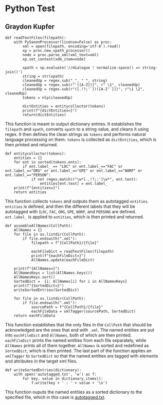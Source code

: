 # Python Test
## Graydon Kupfer

```
def readTextFiles(filepath):
    with PySaxonProcessor(license=False) as proc:
        xml = open(filepath, encoding='utf-8').read()
        xp = proc.new_xpath_processor()
        node = proc.parse_xml(xml_text=xml)
        xp.set_context(xdm_item=node)

        xpath = xp.evaluate('//dialogue ! normalize-space() => string-join()')
        string = str(xpath)
        cleanedUp = regex.sub("_", " ", string)
        cleanedUp = regex.sub(r"'([A-Z])]", r" \1", cleanedUp)
        cleanedUp = regex.sub(r"([.!?;'`])([A-Z'`]])", r"\1 \2", cleanedUp)
        tokens = nlp(cleanedUp)

        dictEntities = entitycollector(tokens)
        print(f"{dictEntities=}")
        return(dictEntities)
```

This function is meant to output dictionary entries. It establishes the ```filepath``` and ```xpath```, converts ```xpath``` to a string value, and cleans it using regex. It then defines the clean strings as ```tokens``` and performs natural language processing on them. ```tokens``` is collected as ```dictEntities```, which is then printed and returned.

```
def entitycollector(tokens):
    entities = {}
    for ent in sorted(tokens.ents):
        if ent.label_ == "LOC" or ent.label_=="FAC" or ent.label_=="ORG" or ent.label_=="GPE" or ent.label_=="NORP" or ent.label_=="PERSON":
            if not regex.match(r"\w*[.,!?;:']\w*", ent.text):
                entities[ent.text] = ent.label_
    print(f"{entities=}")
    return entities
```

This function collects ```tokens``` and outputs them as autotagged ```entities```. ```entities``` is defined, and then the different labels that they will be autotagged with (```LOC```, ```FAC```, ```ORG```, ```GPE```, ```NORP```, and ```PERSON```) are defined. ```ent.label_``` is applied to ```entities```, which is then printed and returned.

```
def assembleAllNames(CollPath):
    AllNames = {}
    for file in os.listdir(CollPath):
        if file.endswith(".xml"):
            filepath = f"{CollPath}/{file}"

            eachFileDict = readTextFiles(filepath)
            print(f"{eachFileDict=}")
            AllNames.update(eachFileDict)

    print(f"{AllNames=}")
    AllNamesKeys = list(AllNames.keys())
    AllNamesKeys.sort()
    SortedDict =  {i: AllNames[i] for i in AllNamesKeys}
    print(f"{SortedDict=}")
    writeSortedEntries(SortedDict)
    
    for file in os.listdir(CollPath):
        if file.endswith(".xml"):
            sourcePath = f"{CollPath}/{file}"
            eachFileData = xmlTagger(sourcePath, SortedDict)
    return eachFileData
```

This function establishes that the only files in the ```CollPath``` that should be acknowledged are the ones that end with ```.xml```. The named entities are put into ```eachFileDict``` and ```AllNames```, both of which are then printed. ```eachFileDict``` prints the named entities from each file separately, while ```AllNames``` prints all of them together. ```AllNames``` is sorted and redefined as ```SortedDict```, which is then printed. The last part of the function applies an ```xmlTagger``` to ```SortedDict``` so that the named entities are tagged with elements and attributes in the target xml files.

```
def writeSortedEntries(dictionary):
    with open('autotagged.txt', 'w') as f:
        for key, value in dictionary.items():
            f.write(key + ' : ' + value + '\n')
```

This function ouputs the named entities as a sorted dictionary to the specified file, which in this case is [autotagged.txt](https://github.com/gak5275/gak_repo2/blob/main/PythonTest/autotagged.txt).
